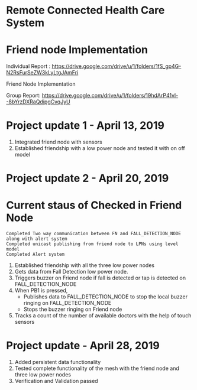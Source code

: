# Remote Connected Health Care System
# Friend node Implementation

Individual Report : https://drive.google.com/drive/u/1/folders/1fS_gp4G-N2RsFurSeZW3kLyLtgJAmFri

Friend Node Implementation

Group Report:  https://drive.google.com/drive/u/1/folders/19hdArP41vl--8bYrzDXRaQdipgCvqJyU

# Project update 1 - April 13, 2019
1) Integrated friend node with sensors
2) Established friendship with a low power node and tested it with on off model

# Project update 2 - April 20, 2019
# Current staus of Checked in Friend Node 
  
    Completed Two way communication between FN and FALL_DETECTION_NODE along with alert system
    Completed unicast publishing from friend node to LPNs using level model
    Completed Alert system
  
  
1) Established friendship with all the three low power nodes
2) Gets data from Fall Detection low power node.
3) Triggers buzzer on Friend node if fall is detected or tap is detected on FALL_DETECTION_NODE
4) When PB1 is pressed,
   - Publishes data to FALL_DETECTION_NODE to stop the local buzzer ringing on FALL_DETECTION_NODE
   - Stops the buzzer ringing on Friend node
5) Tracks a count of the number of available doctors with the help of touch sensors

# Project update - April 28, 2019
1) Added persistent data functionality
2) Tested complete functionality of the mesh with the friend node and three low power nodes
3) Verification and Validation passed

